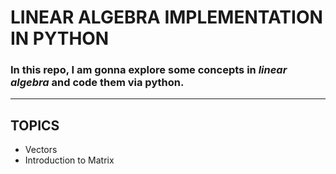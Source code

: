 # LINEAR ALGEBRA IMPLEMENTATION IN PYTHON

### In this repo, I am gonna explore some concepts in _linear algebra_ and code them via python.

---

## TOPICS

* Vectors
* Introduction to Matrix





